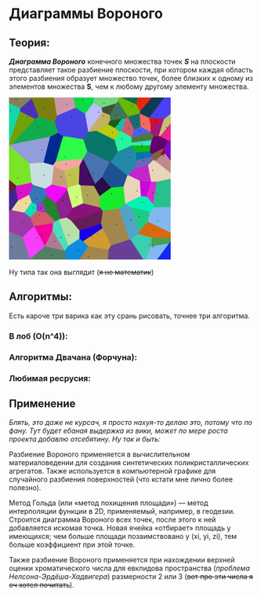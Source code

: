 # Диаграммы Вороного

## Теория:
___Диаграмма Вороного___ конечного множества точек ___S___ на плоскости
представляет такое разбиение плоскости, при котором каждая область этого
разбиения образует множество точек, более близких к одному из элементов
множества __S__, чем к любому другому элементу множества.

![Ну типа диаграмма](images/visualization.png)

Ну типа так она выглядит (~~я не математик~~)    

## Алгоритмы:
Есть кароче три варика как эту срань рисовать, точнее три алгоритма.

### В лоб (O(n^4)):

### Алгоритма Двачана (Форчуна):

### Любимая ресрусия:

## Применение
*Блять, это даже не курсач, я просто нахуя-то делаю это, потому что по фану.
Тут будет ебаная выдержка из вики, может по мере роста проекта добавлю отсебятину.
Ну так и быть:*    

Разбиение Вороного применяется в вычислительном материаловедении
для создания синтетических поликристаллических агрегатов. Также используется в
компьютерной графике для случайного разбиения поверхностей (что кстати мне лично
более полезно).

Метод Гольда (или «метод похищения площади») — метод интерполяции функции
в 2D, применяемый, например, в геодезии. Строится диаграмма Вороного всех точек,
после этого к ней добавляется искомая точка. Новая ячейка «отбирает» площадь у
имеющихся; чем больше площади позаимствовано у (xi, yi, zi), тем больше коэффициент
при этой точке.

Также разбиение Вороного применяется при нахождении верхней оценки хроматического
числа для евклидова пространства (*проблема Нелсона-Эрдёша-Хадвигера*)
размерности 2 или 3 (~~вот про эти числа я оч хотел почитать~~).